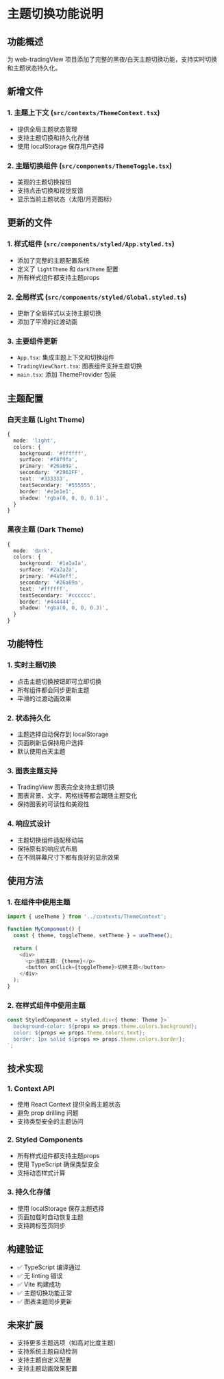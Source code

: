 # 主题切换功能说明

## 功能概述
为 web-tradingView 项目添加了完整的黑夜/白天主题切换功能，支持实时切换和主题状态持久化。

## 新增文件

### 1. 主题上下文 (`src/contexts/ThemeContext.tsx`)
- 提供全局主题状态管理
- 支持主题切换和持久化存储
- 使用 localStorage 保存用户选择

### 2. 主题切换组件 (`src/components/ThemeToggle.tsx`)
- 美观的主题切换按钮
- 支持点击切换和视觉反馈
- 显示当前主题状态（太阳/月亮图标）

## 更新的文件

### 1. 样式组件 (`src/components/styled/App.styled.ts`)
- 添加了完整的主题配置系统
- 定义了 `lightTheme` 和 `darkTheme` 配置
- 所有样式组件都支持主题props

### 2. 全局样式 (`src/components/styled/Global.styled.ts`)
- 更新了全局样式以支持主题切换
- 添加了平滑的过渡动画

### 3. 主要组件更新
- `App.tsx`: 集成主题上下文和切换组件
- `TradingViewChart.tsx`: 图表组件支持主题切换
- `main.tsx`: 添加 ThemeProvider 包装

## 主题配置

### 白天主题 (Light Theme)
```typescript
{
  mode: 'light',
  colors: {
    background: '#ffffff',
    surface: '#f8f9fa',
    primary: '#26a69a',
    secondary: '#2962FF',
    text: '#333333',
    textSecondary: '#555555',
    border: '#e1e1e1',
    shadow: 'rgba(0, 0, 0, 0.1)',
  }
}
```

### 黑夜主题 (Dark Theme)
```typescript
{
  mode: 'dark',
  colors: {
    background: '#1a1a1a',
    surface: '#2a2a2a',
    primary: '#4a9eff',
    secondary: '#26a69a',
    text: '#ffffff',
    textSecondary: '#cccccc',
    border: '#444444',
    shadow: 'rgba(0, 0, 0, 0.3)',
  }
}
```

## 功能特性

### 1. 实时主题切换
- 点击主题切换按钮即可立即切换
- 所有组件都会同步更新主题
- 平滑的过渡动画效果

### 2. 状态持久化
- 主题选择自动保存到 localStorage
- 页面刷新后保持用户选择
- 默认使用白天主题

### 3. 图表主题支持
- TradingView 图表完全支持主题切换
- 图表背景、文字、网格线等都会跟随主题变化
- 保持图表的可读性和美观性

### 4. 响应式设计
- 主题切换组件适配移动端
- 保持原有的响应式布局
- 在不同屏幕尺寸下都有良好的显示效果

## 使用方法

### 1. 在组件中使用主题
```typescript
import { useTheme } from '../contexts/ThemeContext';

function MyComponent() {
  const { theme, toggleTheme, setTheme } = useTheme();
  
  return (
    <div>
      <p>当前主题: {theme}</p>
      <button onClick={toggleTheme}>切换主题</button>
    </div>
  );
}
```

### 2. 在样式组件中使用主题
```typescript
const StyledComponent = styled.div<{ theme: Theme }>`
  background-color: ${props => props.theme.colors.background};
  color: ${props => props.theme.colors.text};
  border: 1px solid ${props => props.theme.colors.border};
`;
```

## 技术实现

### 1. Context API
- 使用 React Context 提供全局主题状态
- 避免 prop drilling 问题
- 支持类型安全的主题访问

### 2. Styled Components
- 所有样式组件都支持主题props
- 使用 TypeScript 确保类型安全
- 支持动态样式计算

### 3. 持久化存储
- 使用 localStorage 保存主题选择
- 页面加载时自动恢复主题
- 支持跨标签页同步

## 构建验证
- ✅ TypeScript 编译通过
- ✅ 无 linting 错误
- ✅ Vite 构建成功
- ✅ 主题切换功能正常
- ✅ 图表主题同步更新

## 未来扩展
- 支持更多主题选项（如高对比度主题）
- 支持系统主题自动检测
- 支持主题自定义配置
- 支持主题动画效果配置
